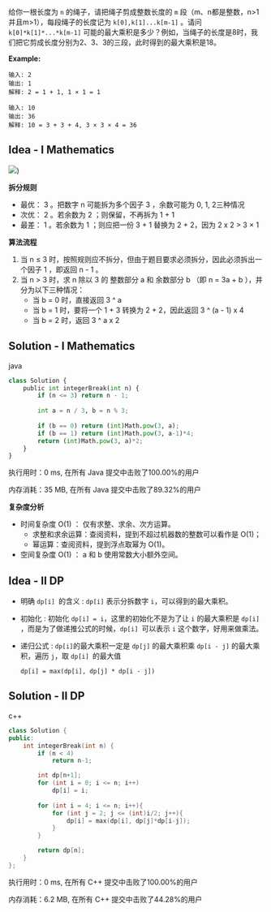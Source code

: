 给你一根长度为 `n` 的绳子，请把绳子剪成整数长度的 `m` 段（m、n都是整数，n>1并且m>1），每段绳子的长度记为 `k[0],k[1]...k[m-1]` 。请问 `k[0]*k[1]*...*k[m-1]` 可能的最大乘积是多少？例如，当绳子的长度是8时，我们把它剪成长度分别为2、3、3的三段，此时得到的最大乘积是18。



**Example:**
```
输入: 2
输出: 1
解释: 2 = 1 + 1, 1 × 1 = 1

输入: 10
输出: 36
解释: 10 = 3 + 3 + 4, 3 × 3 × 4 = 36
```

## Idea - I Mathematics

![](http://r.photo.store.qq.com/psc?/V50VqFfH2A6OlZ2gWBDL0uxzNK4WmFgm/TmEUgtj9EK6.7V8ajmQrEMaKYGgFOh3O8Y3xGT.bwxh9E7OOsrwEm1T1o7A3suSmpRrBXGDxfc42QH2jrVUoHmkXbFMopR*.kwSH.458Dcc!/r))

**拆分规则**

- 最优： 3 。把数字 n 可能拆为多个因子 3 ，余数可能为 0, 1, 2三种情况
- 次优： 2 。若余数为 2 ；则保留，不再拆为 1 + 1
- 最差： 1 。若余数为 1 ；则应把一份 3 + 1 替换为 2 + 2，因为 2 x 2 > 3 × 1

**算法流程**

1. 当 n ≤ 3 时，按照规则应不拆分，但由于题目要求必须拆分，因此必须拆出一个因子 1 ，即返回 n - 1 。
2. 当 n > 3 时，求 n 除以 3 的 整数部分 a 和 余数部分 b （即 n = 3a + b ），并分为以下三种情况：
   - 当 b = 0 时，直接返回 3 ^ a
   - 当 b = 1 时，要将一个 1 + 3 转换为 2 + 2，因此返回 3 ^ (a - 1) x 4
   - 当 b = 2 时，返回 3 ^ a x 2

## Solution - I Mathematics

java
```python
class Solution {
    public int integerBreak(int n) {
        if (n <= 3) return n - 1;
        
        int a = n / 3, b = n % 3;
        
        if (b == 0) return (int)Math.pow(3, a);
        if (b == 1) return (int)Math.pow(3, a-1)*4;
        return (int)Math.pow(3, a)*2;
    }
}
```
执行用时：0 ms, 在所有 Java 提交中击败了100.00%的用户

内存消耗：35 MB, 在所有 Java 提交中击败了89.32%的用户

**复杂度分析**

- 时间复杂度 O(1) ： 仅有求整、求余、次方运算。
  - 求整和求余运算：查阅资料，提到不超过机器数的整数可以看作是 O(1)；
  - 幂运算：查阅资料，提到浮点取幂为 O(1)。
- 空间复杂度 O(1) ： a 和 b 使用常数大小额外空间。

## Idea - II DP

- 明确 `dp[i] `的含义 :  `dp[i]` 表示分拆数字 `i`，可以得到的最大乘积。

- 初始化 : 初始化 `dp[i] = i`，这里的初始化不是为了让 `i` 的最大乘积是 `dp[i]` ，而是为了做递推公式的时候，`dp[i] `可以表示 `i` 这个数字，好用来做乘法。

- 递归公式 : `dp[i]`的最大乘积一定是 `dp[j]` 的最大乘积乘 `dp[i - j]` 的最大乘积，遍历 `j`，取 `dp[i] `的最大值

  `dp[i] = max(dp[i], dp[j] * dp[i - j])`

## Solution - II DP

c++

```c++
class Solution {
public:
    int integerBreak(int n) {
        if (n < 4)
            return n-1;

        int dp[n+1];
        for (int i = 0; i <= n; i++)
            dp[i] = i;
        
        for (int i = 4; i <= n; i++){
            for (int j = 2; j <= (int)i/2; j++){
                dp[i] = max(dp[i], dp[j]*dp[i-j]);
            }
        }

        return dp[n];
    }
};
```

执行用时：0 ms, 在所有 C++ 提交中击败了100.00%的用户

内存消耗：6.2 MB, 在所有 C++ 提交中击败了44.28%的用户